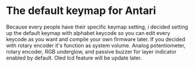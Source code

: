 # The default keymap for Antari

Because every people have their specific keymap setting, i decided setting up the default keymap with alphabet keycode so you can edit every keycode as you want and compile your own firmware later. If you decided with rotary encoder it's function as system volume.
Analog potentiometer, rotary encoder, RGB underglow, and passive buzzer for layer indicator enabled by default. Oled lcd feature will be update later.

